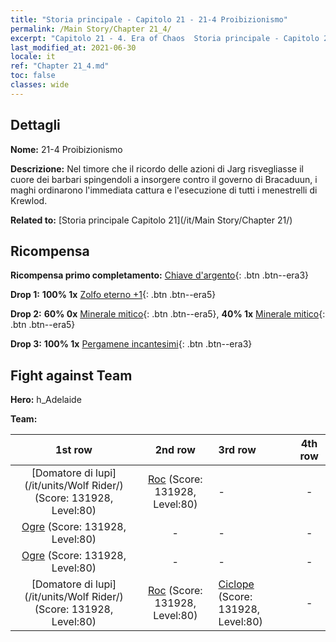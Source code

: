 ```yaml
---
title: "Storia principale - Capitolo 21 - 21-4 Proibizionismo"
permalink: /Main Story/Chapter 21_4/
excerpt: "Capitolo 21 - 4. Era of Chaos  Storia principale - Capitolo 21_4. 21-4 Proibizionismo"
last_modified_at: 2021-06-30
locale: it
ref: "Chapter 21_4.md"
toc: false
classes: wide
---
```


## Dettagli

 **Nome:** 21-4 Proibizionismo

 **Descrizione:** Nel timore che il ricordo delle azioni di Jarg risvegliasse il cuore dei barbari spingendoli a insorgere contro il governo di Bracaduun, i maghi ordinarono l'immediata cattura e l'esecuzione di tutti i menestrelli di Krewlod.

 **Related to:** [Storia principale Capitolo 21](/it/Main Story/Chapter 21/)

## Ricompensa

 **Ricompensa primo completamento:** [Chiave d'argento](/ItemsIT/con_693/){: .btn .btn--era3}

 **Drop 1:** **100% 1x** [Zolfo eterno +1](/ItemsIT/mat_71/){: .btn .btn--era5}

 **Drop 2:** **60% 0x** [Minerale mitico](/ItemsIT/mat_61/){: .btn .btn--era5}, **40% 1x** [Minerale mitico](/ItemsIT/mat_61/){: .btn .btn--era5}

 **Drop 3:** **100% 1x** [Pergamene incantesimi](/ItemsIT/con_694/){: .btn .btn--era3}


## Fight against Team
 **Hero:** h_Adelaide

 **Team:**


  | 1st row | 2nd row | 3rd row | 4th row |
  |:----:|:----:|:----|:----:|
  | [Domatore di lupi](/it/units/Wolf Rider/) (Score: 131928, Level:80)  | [Roc](/it/units/Roc/) (Score: 131928, Level:80)  | - | - |
  | [Ogre](/it/units/Ogre/) (Score: 131928, Level:80)  | - | - | - |
  | [Ogre](/it/units/Ogre/) (Score: 131928, Level:80)  | - | - | - |
  | [Domatore di lupi](/it/units/Wolf Rider/) (Score: 131928, Level:80)  | [Roc](/it/units/Roc/) (Score: 131928, Level:80)  | [Ciclope](/it/units/Cyclops/) (Score: 131928, Level:80)  | - |


